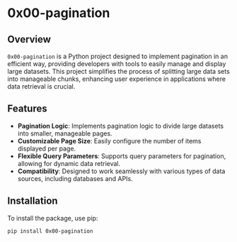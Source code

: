 # 0x00-pagination

## Overview

`0x00-pagination` is a Python project designed to implement pagination in an efficient way, providing developers with tools to easily manage and display large datasets. This project simplifies the process of splitting large data sets into manageable chunks, enhancing user experience in applications where data retrieval is crucial.

## Features

- **Pagination Logic**: Implements pagination logic to divide large datasets into smaller, manageable pages.
- **Customizable Page Size**: Easily configure the number of items displayed per page.
- **Flexible Query Parameters**: Supports query parameters for pagination, allowing for dynamic data retrieval.
- **Compatibility**: Designed to work seamlessly with various types of data sources, including databases and APIs.

## Installation

To install the package, use pip:

```bash
pip install 0x00-pagination

